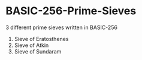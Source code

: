 # BASIC-256-Prime-Sieves
3 different prime sieves written in BASIC-256

1. Sieve of Eratosthenes
2. Sieve of Atkin
3. Sieve of Sundaram
